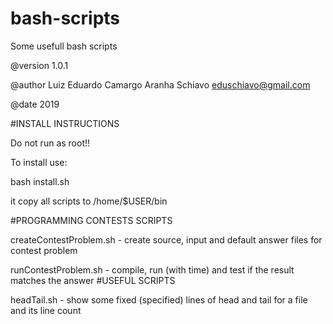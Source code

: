 # bash-scripts
Some usefull bash scripts

@version 1.0.1

@author Luiz Eduardo Camargo Aranha Schiavo <eduschiavo@gmail.com>

@date 2019

#INSTALL INSTRUCTIONS

Do not run as root!! 

To install use:

bash install.sh


it copy all scripts to /home/$USER/bin

#PROGRAMMING CONTESTS SCRIPTS

createContestProblem.sh - create source, input and default answer files for 
                          contest problem
                          
runContestProblem.sh - compile, run (with time) and test if the result matches
                       the answer
#USEFUL SCRIPTS


headTail.sh - show some fixed (specified) lines of head and tail for a file and
              its line count
